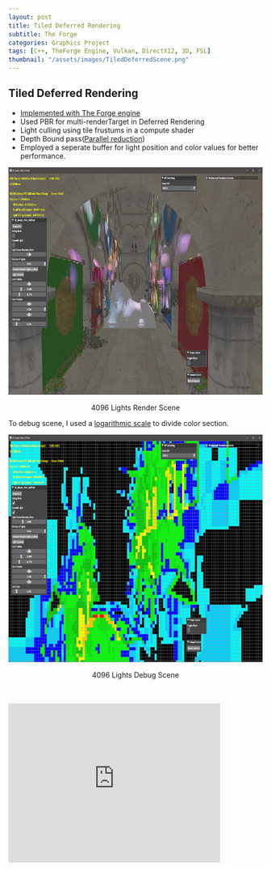```yaml
---
layout: post
title: Tiled Deferred Rendering
subtitle: The Forge
categories: Graphics Project
tags: [C++, TheForge Engine, Vulkan, DirectX12, 3D, FSL]
thumbnail: "/assets/images/TiledDeferredScene.png"
---
```

 
## Tiled Deferred Rendering
- [Implemented with The Forge engine](https://github.com/ConfettiFX/The-Forge)
- Used PBR for multi-renderTarget in Deferred Rendering
- Light culling using tile frustums in a compute shader
- Depth Bound pass([Parallel reduction](https://diaryofagraphicsprogrammer.blogspot.com/2014/03/compute-shader-optimizations-for-amd.html))
- Employed a seperate buffer for light position and color values for better performance.


<div style="text-align: center">
	<img src="/assets/images/TiledDeferredScene.png"
	 	width="800"
	 	height="450"
     	alt="4096 Light scene">
</div>
<p style="text-align: center;">
4096 Lights Render Scene
</p>

To debug scene, I used a [logarithmic scale](https://en.wikipedia.org/wiki/Logarithmic_scale) to divide color section. 

<div style="text-align: center">
	<img src="/assets/images/TiledDeferredDebug.png"
	 	width="800"
	 	height="450"
     	alt="4096 Light Debug Scene">
</div>
<p style="text-align: center;">
4096 Lights Debug Scene
</p>

<br>
<br>

<iframe width="420" height="315" src="https://www.youtube.com/embed/OpTEyCmxMXs" frameborder="0" allowfullscreen></iframe>


